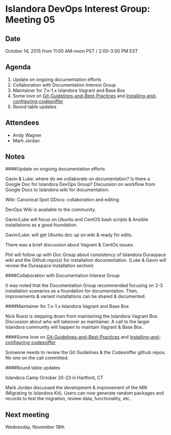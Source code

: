 # Islandora DevOps Interest Group: Meeting 05

## Date

October 14, 2015 from 11:00 AM-noon PST / 2:00-3:00 PM EST

## Agenda

1. Update on ongoing documentation efforts 
2. Collaboration with Documentation Interest Group
3. Maintainer for 7.x-1.x Islandora Vagrant and Base Box
4. Some love on [Git-Guidelines-and-Best-Practices](https://github.com/Islandora/islandora/wiki/Git-Guidelines-and-Best-Practices) and [Installing-and-configuring-codesniffer](https://github.com/Islandora/islandora/wiki/Installing-and-configuring-codesniffer)
3. Round table updates

## Attendees

* Andy Wagner
* Mark Jordan

## Notes

####Update on ongoing documentation efforts

Gavin & Luke: where do we collaborate on documentation? Is there a Google Doc for Islandora DevOps Group? Discussion on workflow from Google Docs to Islandora wiki for documentation. 

Wiki: Canonical Spot
GDocs: collaboration and editing

DevOps Wiki is available to the community.  

Gavin/Luke will focus on Ubuntu and CentOS bash scripts & Ansible installations as a good foundation. 

Gavin/Luke: will get Ubuntu doc up on wiki & ready for edits. 

There was a brief discussion about Vagrant & CentOs issues. 

Phil will follow up with Doc Group about consistency of Islandora Duraspace wiki and the Github repo(s) for installation documentation.
(Luke & Gavin will review the Duraspace Installation section)

####Collaboration with Documentation Interest Group

It was noted that the Documentation Group recommended focusing on 2-3 installation scenarios as a foundation for documentation. Then, improvements & variant installations can be shared & documented. 

####Maintainer for 7.x-1.x Islandora Vagrant and Base Box

Nick Ruest is stepping down from maintaining the Islandora Vagrant Box. Discussion about who will takeover as maintainer. A call to the larger Islandora community will happen to maintain Vagrant & Base Box. 

####Some love on [Git-Guidelines-and-Best-Practices](https://github.com/Islandora/islandora/wiki/Git-Guidelines-and-Best-Practices) and [Installing-and-configuring-codesniffer](https://github.com/Islandora/islandora/wiki/Installing-and-configuring-codesniffer)

Someone needs to review the Git Guidelines & the Codesniffer github repos. No one on the call committed. 

####Round table updates

Islandora Camp October 20-23 in Hartford, CT

Mark Jordan discussed the development & improvement of the MIK (Migrating to Islandora Kit). Users can now generate random packages and records to test the migration, review data, functionality, etc. 


## Next meeting

Wednesday, November 18th 

